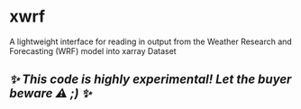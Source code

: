 # xwrf
A lightweight interface for reading in output from the Weather Research and Forecasting (WRF) model into xarray Dataset

## *✨ This code is highly experimental! Let the buyer beware ⚠️ ;) ✨*
